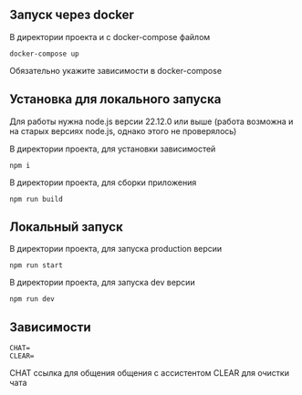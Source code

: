## Запуск через docker

В директории проекта и с docker-compose файлом
```shell
docker-compose up
```

Обязательно укажите зависимости в docker-compose


## Установка для локального запуска

Для работы нужна node.js версии 22.12.0 или выше (работа возможна и на старых версиях node.js, однако этого не проверялось)

В директории проекта, для установки зависимостей
```shell
npm i
```

В директории проекта, для сборки приложения
```shell
npm run build
```

## Локальный запуск

В директории проекта, для запуска production версии
```shell
npm run start
```

В директории проекта, для запуска dev версии
```shell
npm run dev
```

## Зависимости

```.env
CHAT=
CLEAR=
```

CHAT ссылка для общения общения с ассистентом
CLEAR для очистки чата
